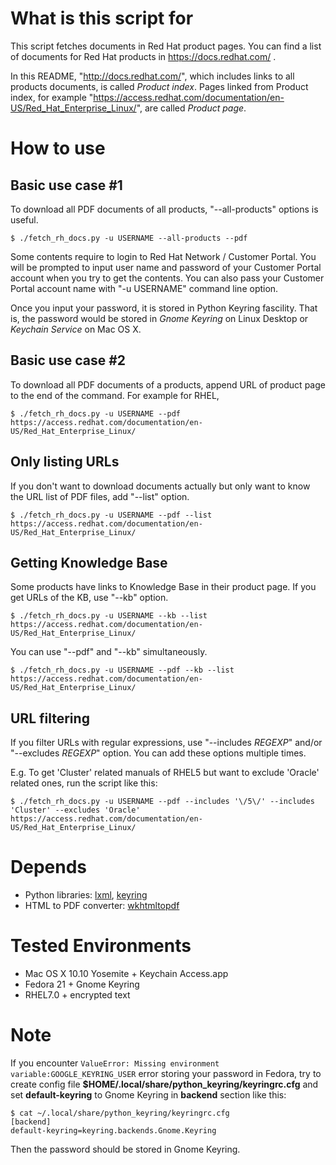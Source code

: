 # What is this script for
This script fetches documents in Red Hat product pages.
You can find a list of documents for Red Hat products in https://docs.redhat.com/
.

In this README, "http://docs.redhat.com/", which includes links to all products documents, is called *Product index*.
Pages linked from Product index, for example "https://access.redhat.com/documentation/en-US/Red_Hat_Enterprise_Linux/", are called *Product page*.

<!-- #_ -->

# How to use

## Basic use case #1
To download all PDF documents of all products, "--all-products" options is useful.

```
$ ./fetch_rh_docs.py -u USERNAME --all-products --pdf
```

Some contents require to login to Red Hat Network / Customer Portal.
You will be prompted to input user name and password of your Customer Portal account when you try to get the contents.
You can also pass your Customer Portal account name with "-u USERNAME" command line option.

Once you input your password, it is stored in Python Keyring fascility.
That is, the password would be stored in *Gnome Keyring* on Linux Desktop or *Keychain Service* on Mac OS X.

## Basic use case #2
To download all PDF documents of a products, append URL of product page to the end of the command.
For example for RHEL,

```
$ ./fetch_rh_docs.py -u USERNAME --pdf https://access.redhat.com/documentation/en-US/Red_Hat_Enterprise_Linux/
```

## Only listing URLs
If you don't want to download documents actually but only want to know the URL list of PDF files, add "--list" option.

```
$ ./fetch_rh_docs.py -u USERNAME --pdf --list https://access.redhat.com/documentation/en-US/Red_Hat_Enterprise_Linux/
```

## Getting Knowledge Base
Some products have links to Knowledge Base in their product page. If you get URLs of the KB, use "--kb" option.

```
$ ./fetch_rh_docs.py -u USERNAME --kb --list https://access.redhat.com/documentation/en-US/Red_Hat_Enterprise_Linux/
```

You can use "--pdf" and "--kb" simultaneously.

```
$ ./fetch_rh_docs.py -u USERNAME --pdf --kb --list https://access.redhat.com/documentation/en-US/Red_Hat_Enterprise_Linux/
```

## URL filtering
If you filter URLs with regular expressions, use "--includes *REGEXP*" and/or "--excludes *REGEXP*" option. You can add these options multiple times.

E.g. To get 'Cluster' related manuals of RHEL5 but want to exclude 'Oracle' related ones, run the script like this:

```
$ ./fetch_rh_docs.py -u USERNAME --pdf --includes '\/5\/' --includes 'Cluster' --excludes 'Oracle' https://access.redhat.com/documentation/en-US/Red_Hat_Enterprise_Linux/
```

# Depends
* Python libraries: [lxml](http://lxml.de/), [keyring](https://pypi.python.org/pypi/keyring)
* HTML to PDF converter: [wkhtmltopdf](http://wkhtmltopdf.org)

# Tested Environments
* Mac OS X 10.10 Yosemite + Keychain Access.app
* Fedora 21 + Gnome Keyring
* RHEL7.0 + encrypted text

# Note
If you encounter `ValueError: Missing environment variable:GOOGLE_KEYRING_USER` error storing your password in Fedora,
try to create config file **$HOME/.local/share/python_keyring/keyringrc.cfg** and set **default-keyring** to Gnome Keyring in **backend** section like this:

```
$ cat ~/.local/share/python_keyring/keyringrc.cfg
[backend]
default-keyring=keyring.backends.Gnome.Keyring
```

Then the password should be stored in Gnome Keyring.
